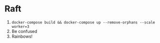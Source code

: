 # Raft

1. `docker-compose build && docker-compose up --remove-orphans --scale worker=3`
3. Be confused
4. Rainbows!
